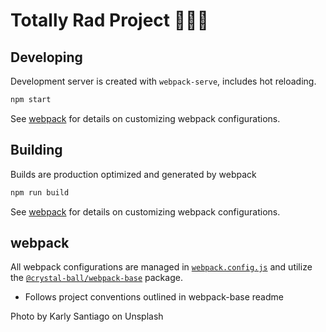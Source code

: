 # Totally Rad Project 🎉🎉🎉

## Developing

Development server is created with `webpack-serve`, includes hot reloading.

```sh
npm start
```

See [webpack](#webpack) for details on customizing webpack configurations.

## Building

Builds are production optimized and generated by webpack

```sh
npm run build
```

See [webpack](#webpack) for details on customizing webpack configurations.

## webpack

All webpack configurations are managed in
[`webpack.config.js`](./webpack.config.js) and utilize the
[`@crystal-ball/webpack-base`](XXX) package.

- Follows project conventions outlined in webpack-base readme

<!-- Links -->

[webpack-configs]: https://www.npmjs.com/package/@inspire-script/webpack-configs

Photo by Karly Santiago on Unsplash
